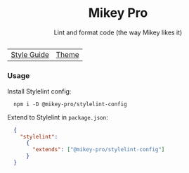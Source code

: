 <div width="100%" align="center">

# **Mikey Pro**

Lint and format code (the way Mikey likes it)

## <table>
  <tbody>
    <tr>
      <td valign="top">
        <a href="https://github.com/mikey-pro/style-guide">Style Guide</a>
      </td>
      <td valign="top">
        <a href="https://github.com/mikey-pro/theme">Theme</a>
      </td>
    </tr>
  </tbody>
</table>

</div>

### Usage

Install Stylelint config:

```shell
  npm i -D @mikey-pro/stylelint-config
```

Extend to Stylelint in `package.json`:

```json
  {
    "stylelint":
      {
        "extends": ["@mikey-pro/stylelint-config"]
      }
  }
```